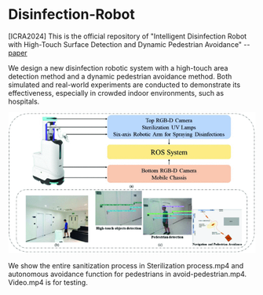 # Disinfection-Robot
[ICRA2024] This is the official repository of "Intelligent Disinfection Robot with High-Touch Surface Detection and Dynamic Pedestrian Avoidance" --[paper](https://ieeexplore.ieee.org/document/10610836)

We design a new disinfection robotic system with a high-touch area detection method and a dynamic pedestrian avoidance method. Both simulated and real-world experiments are conducted to demonstrate its effectiveness, especially in crowded indoor environments, such as hospitals.

![image](./overview.gif)

We show the entire sanitization process in Sterilization process.mp4 and autonomous avoidance function for pedestrians in avoid-pedestrian.mp4. Video.mp4 is for testing.
